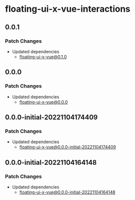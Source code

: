 # floating-ui-x-vue-interactions

## 0.0.1

### Patch Changes

- Updated dependencies
  - floating-ui-x-vue@0.1.0

## 0.0.0

### Patch Changes

- Updated dependencies
  - floating-ui-x-vue@0.0.0

## 0.0.0-initial-20221104174409

### Patch Changes

- Updated dependencies
  - floating-ui-x-vue@0.0.0-initial-20221104174409

## 0.0.0-initial-20221104164148

### Patch Changes

- Updated dependencies
  - floating-ui-x-vue@0.0.0-initial-20221104164148
